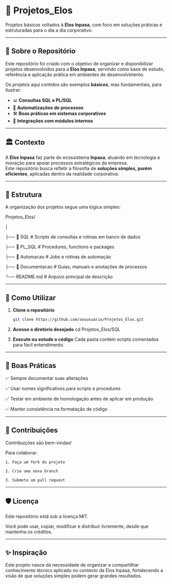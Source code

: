 # 📂 Projetos_Elos
Projetos básicos voltados à **Elos Inpasa**, com foco em soluções práticas e estruturadas para o dia a dia corporativo.

---

## 📌 Sobre o Repositório
Este repositório foi criado com o objetivo de organizar e disponibilizar projetos desenvolvidos para a **Elos Inpasa**, servindo como base de estudo, referência e aplicação prática em ambientes de desenvolvimento.

Os projetos aqui contidos são exemplos **básicos**, mas fundamentais, para ilustrar:
- 📊 **Consultas SQL e PL/SQL**  
- 🔄 **Automatizações de processos**  
- 🛠️ **Boas práticas em sistemas corporativos**  
- 🧩 **Integrações com módulos internos**  

---

## 🏛️ Contexto
A **Elos Inpasa** faz parte do ecossistema **Inpasa**, atuando em tecnologia e inovação para apoiar processos estratégicos da empresa.  
Este repositório busca refletir a filosofia de **soluções simples, porém eficientes**, aplicadas dentro da realidade corporativa.

---

## 📂 Estrutura

A organização dos projetos segue uma lógica simples:

Projetos_Elos/

│

├── 📁 SQL # Scripts de consultas e rotinas em banco de dados

├── 📁 PL_SQL # Procedures, functions e packages

├── 📁 Automacao # Jobs e rotinas de automação

├── 📁 Documentacao # Guias, manuais e anotações de processos

└── README.md # Arquivo principal de descrição

---

## 🚀 Como Utilizar
1. **Clone o repositório**  
   ```bash
   git clone https://github.com/seuusuario/Projetos_Elos.git

2. **Acesse o diretório desejado**
cd Projetos_Elos/SQL

3. **Execute ou estude o código**
Cada pasta contém scripts comentados para fácil entendimento.

---

## 📖 Boas Práticas

✅ Sempre documentar suas alterações

✅ Usar nomes significativos para scripts e procedures

✅ Testar em ambiente de homologação antes de aplicar em produção

✅ Manter consistência na formatação de código

---

## 🤝 Contribuições

Contribuições são bem-vindas!

Para colaborar:

    1. Faça um fork do projeto
    
    2. Crie uma nova branch
    
    3. Submeta um pull request

---

## 🛡️ Licença

Este repositório está sob a licença MIT.

Você pode usar, copiar, modificar e distribuir livremente, desde que mantenha os créditos.

---

## ✨ Inspiração

Este projeto nasce da necessidade de organizar e compartilhar conhecimento técnico aplicado no contexto da Elos Inpasa, fortalecendo a visão de que soluções simples podem gerar grandes resultados.
